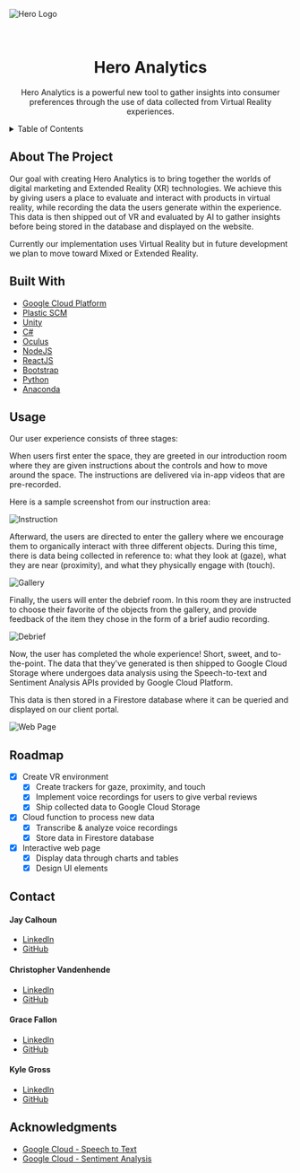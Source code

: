 <!--
TEMPLATE:
  https://github.com/othneildrew/Best-README-Template/blob/master/BLANK_README.md
-->



<!-- PROJECT LOGO -->

![Hero Logo](/images/heroLogo.JPG)

<br />
<h1 align="center">Hero Analytics</h3>
  <p align="center">
    Hero Analytics is a powerful new tool to gather insights into consumer preferences through the use of data collected from Virtual Reality experiences.
  </p>


<!-- TABLE OF CONTENTS -->
<details>
  <summary>Table of Contents</summary>
  <ol>
    <li>
      <a href="#about-the-project">About The Project</a>
      <ul>
        <li><a href="#built-with">Built With</a></li>
      </ul>
    </li>
    <!-- <li> -->
      <!-- <a href="#getting-started">Getting Started</a> -->
      <!-- <ul> -->
        <!-- <li><a href="#prerequisites">Prerequisites</a></li> -->
        <!-- <li><a href="#installation">Installation</a></li> -->
      <!-- </ul> -->
    <!-- </li> -->
    <li><a href="#usage">Usage</a></li>
    <li><a href="#roadmap">Roadmap</a></li>
    <!-- <li><a href="#contributing">Contributing</a></li> -->
    <!-- <li><a href="#license">License</a></li> -->
    <li><a href="#contact">Contact</a></li>
    <li><a href="#acknowledgments">Acknowledgments</a></li>
  </ol>
</details>


<!-- ABOUT THE PROJECT -->
## About The Project

<!-- (screenshot here) -->

Our goal with creating Hero Analytics is to bring together the worlds of digital marketing and Extended Reality (XR) technologies. We achieve this by giving users a place to evaluate and interact with products in virtual reality, while recording the data the users generate within the experience. This data is then shipped out of VR and evaluated by AI to gather insights before being stored in the database and displayed on the website.

Currently our implementation uses Virtual Reality but in future development we plan to move toward Mixed or Extended Reality.



## Built With

  * [Google Cloud Platform](https://cloud.google.com/ "GCP")
  * [Plastic SCM](https://www.plasticscm.com/ "Plastic SCM")
  * [Unity](https://unity.com/ "Unity")
  * [C#](https://docs.microsoft.com/en-us/dotnet/csharp/ "C#")
  * [Oculus](https://store.facebook.com/quest/?utm_source=www.google.com&utm_medium=oculusredirect "Oculus")
  * [NodeJS](https://nodejs.org/en/ "NodeJS")
  * [ReactJS](https://reactjs.org/ "ReactJS")
  * [Bootstrap](https://getbootstrap.com/ "Bootstrap")
  * [Python](https://www.python.org/ "Python")
  * [Anaconda](https://anaconda.org/ "Anaconda")


<!-- Getting started section? -->



<!-- EXAMPLES -->
## Usage

Our user experience consists of three stages:

When users first enter the space, they are greeted in our introduction room where they are given instructions about the controls and how to move around the space. The instructions are delivered via in-app videos that are pre-recorded.

Here is a sample screenshot from our instruction area:

![Instruction](/images/instruction.jpg)


Afterward, the users are directed to enter the gallery where we encourage them to organically interact with three different objects. During this time, there is data being collected in reference to: what they look at (gaze), what they are near (proximity), and what they physically engage with (touch).

![Gallery](/images/gallery.jpg)


Finally, the users will enter the debrief room. In this room they are instructed to choose their favorite of the objects from the gallery, and provide feedback of the item they chose in the form of a brief audio recording.

![Debrief](/images/debrief.jpg)


Now, the user has completed the whole experience! Short, sweet, and to-the-point.
The data that they've generated is then shipped to Google Cloud Storage where undergoes data analysis using the Speech-to-text and Sentiment Analysis APIs provided by Google Cloud Platform.

This data is then stored in a Firestore database where it can be queried and displayed on our client portal.

![Web Page](/images/webPage.png)
<!-- How does it work? -->



<!-- ROADMAP -->
## Roadmap

- [x] Create VR environment
  - [x] Create trackers for gaze, proximity, and touch
  - [x] Implement voice recordings for users to give verbal reviews
  - [x] Ship collected data to Google Cloud Storage
- [x] Cloud function to process new data
  - [x] Transcribe & analyze voice recordings
  - [x] Store data in Firestore database
- [x] Interactive web page
  - [x] Display data through charts and tables
  - [x] Design UI elements
<!-- - [ ] Next steps? -->



<!-- LICENSE -->
<!-- Nothing yet, maybe add later -->



<!-- CONTACT INFO -->
## Contact
#### Jay Calhoun

  * [LinkedIn](https://www.linkedin.com/in/jwcalhoun2/)
  * [GitHub](https://github.com/Valinor13)

#### Christopher Vandenhende

  * [LinkedIn](https://www.linkedin.com/in/chrisvanndy/)
  * [GitHub](https://github.com/chrisvanndy)

#### Grace Fallon

  * [LinkedIn](https://www.linkedin.com/in/graceleefallon/)
  * [GitHub](https://github.com/angelofgrace)

#### Kyle Gross

  * [LinkedIn](https://www.linkedin.com/in/kyle-gross-swe/)
  * [GitHub](https://github.com/kyle-gross)



<!-- ACKNOWLEDGMENTS
* add resources here -->
## Acknowledgments

* [Google Cloud - Speech to Text](https://cloud.google.com/speech-to-text/docs/basics)
* [Google Cloud - Sentiment Analysis](https://cloud.google.com/natural-language/docs/basics)
